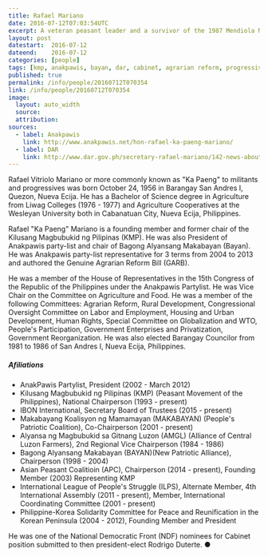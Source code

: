 ```yaml
---
title: Rafael Mariano
date: 2016-07-12T07:03:54UTC
excerpt: A veteran peasant leader and a survivor of the 1987 Mendiola Massacre, Mariano was one of the progressives nominated by the National Democratic Front as Department of Agrarian Reform Secretary and now appointed by President Rodrigo Duterte to his cabinet.
layout: post
datestart:  2016-07-12
dateend:    2016-07-12
categories: [people]
tags: [kmp, anakpawis, bayan, dar, cabinet, agrarian reform, progressive]
published: true
permalink: /info/people/20160712T070354
link: /info/people/20160712T070354
image:
  layout: auto_width
  source: 
  attribution:
sources:
  - label: Anakpawis
    link: http://www.anakpawis.net/hon-rafael-ka-paeng-mariano/
  - label: DAR
    link: http://www.dar.gov.ph/secretary-rafael-mariano/142-news-about-the-secretary/2163-recommended-by-no-more-farm-evictions-mariano
---
```


Rafael Vitriolo Mariano or more commonly known as "Ka Paeng" to militants and progressives was born October 24, 1956 in Barangay San Andres I, Quezon, Nueva Ecija. He has a Bachelor of Science degree in Agriculture from Liwag Colleges (1976 - 1977) and Agriculture Cooperatives at the Wesleyan University both in Cabanatuan City, Nueva Ecija, Philippines.

Rafael "Ka Paeng" Mariano is a founding member and former chair of the Kilusang Magbubukid ng Pilipinas (KMP).
He was also President of Anakpawis party-list and chair of Bagong Alyansang Makabayan (Bayan).
He was Anakpawis party-list representative for 3 terms from 2004 to 2013 and authored the Genuine Agrarian Reform Bill (GARB).

He was a member of the House of Representatives in the 15th Congress of the Republic of the Philippines under the Anakpawis Partylist.
He was Vice Chair on the Committee on Agriculture and Food.
He was a member of the following Committees: Agrarian Reform, Rural Development, Congressional Oversight Committee on Labor and Employment, Housing and Urban Development, Human Rights, Special Committee on Globalization and WTO, People's Participation, Government Enterprises and Privatization, Government Reorganization.
He was also elected Barangay Councilor from 1981 to 1986 of San Andres I, Nueva Ecija, Philippines.

##### Afiliations

* AnakPawis Partylist, President (2002 - March 2012)
* Kilusang Magbubukid ng Pilipinas (KMP) (Peasant Movement of the Philippines), National Chairperson (1993 - present)
* IBON International, Secretary Board of Trustees (2015 - present)
* Makabayang Koalisyon ng Mamamayan (MAKABAYAN) (People's Patriotic Coalition), Co-Chairperson (2001 - present)
* Alyansa ng Magbubukid sa Gitnang Luzon (AMGL) (Alliance of Central Luzon Farmers), 2nd Regional Vice Chairperson (1984 - 1986)
* Bagong Alyansang Makabayan (BAYAN)(New Patriotic Alliance), Chairperson (1998 - 2004)
* Asian Peasant Coalitioin (APC), Chairperson (2014 - present), Founding Member (2003) Representing KMP
* International League of People's Struggle (ILPS), Alternate Member, 4th International Assembly (2011 - present), Member, International Coordinating Committee (2001 - present)
* Philippine-Korea Solidarity Committee for Peace and Reunification in the Korean Peninsula (2004 - 2012), Founding Member and President

He was one of the National Democratic Front (NDF) nominees for Cabinet position submitted to then president-elect Rodrigo Duterte.
&#x25cf;
